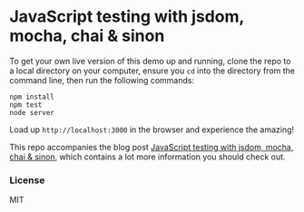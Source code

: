 # JavaScript testing with jsdom, mocha, chai & sinon

To get your own live version of this demo up and running, clone the repo to a local directory on 
your computer, ensure you `cd` into the directory from the command line, then run the following commands:

```
npm install
npm test
node server
```

Load up `http://localhost:3000` in the browser and experience the amazing!

This repo accompanies the blog post [JavaScript testing with jsdom, mocha, chai & sinon](http://www.codechewing.com/library/testing-javascript-jsdom-mocha-chai-sinon), which 
contains a lot more information you should check out.

### License
MIT
